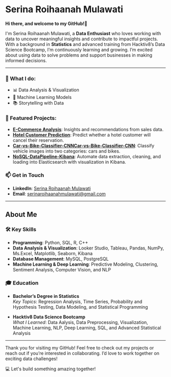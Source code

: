 # **Serina Roihaanah Mulawati**

**Hi there, and welcome to my GitHub!👋**

I'm Serina Roihaanah Mulawati, a **Data Enthusiast** who loves working with data to uncover meaningful insights and contribute to impactful projects. With a background in **Statistics** and advanced training from Hacktiv8’s Data Science Bootcamp, I’m continuously learning and growing. I’m excited about using data to solve problems and support businesses in making informed decisions.

---

### 🚀 What I do:
- 📊 Data Analysis & Visualization
- 🤖 Machine Learning Models
- 📚 Storytelling with Data  

### 🌟 Featured Projects:
- **[E-Commerce Analysis](https://github.com/srnrhnh/E-commerce-Analysis-and-Tableau)**: Insights and recommendations from sales data.  
- **[Hotel Customer Prediction](https://github.com/srnrhnh/Hotel-Customer-Prediction)**: Predict whether a hotel customer will cancel their reservation.  
- **[Car-vs-Bike-Classifier-CNNCar-vs-Bike-Classifier-CNN](https://github.com/srnrhnh/Car-vs-Bike-Classifier-CNN)**: Classify vehicle images into two categories: cars and bikes.
- **[NoSQL-DataPipeline-Kibana](https://github.com/srnrhnh/NoSQL-DataPipeline-Kibana)**: Automate data extraction, cleaning, and loading into Elasticsearch with visualization in Kibana.


### 📫 **Get in Touch**
- **LinkedIn**: [Serina Roihaanah Mulawati](www.linkedin.com/in/serina-roihaanah-mulawati)  
- **Email**: serinaroihaanahmulawati@gmail.com   

---

## **About Me**

### 🛠 **Key Skills**  

- **Programming**: Python, SQL, R, C++ 
- **Data Analysis & Visualization**: Looker Studio, Tableau, Pandas, NumPy, Ms.Excel, Matplotlib, Seaborn, Kibana  
- **Database Management**: MySQL, PostgreSQL  
- **Machine Learning & Deep Learning**: Predictive Modeling, Clustering, Sentiment Analysis, Computer Vision, and NLP  

### 🎓 **Education**  
- **Bachelor’s Degree in Statistics**  
  *Key Topics*: Regression Analysis, Time Series, Probability and Hypothesis Testing, Data Modeling, and Statistical Programming  

- **Hacktiv8 Data Science Bootcamp**  
  *What I Learned*: Data Aalysis, Data Preprocessing, Visualization, Machine Learning, NLP, Deep Learning, SQL, and Advanced Statistical Analysis  

---

Thank you for visiting my GitHub! Feel free to check out my projects or reach out if you’re interested in collaborating. I’d love to work together on exciting data challenges!  

💻 Let's build something amazing together!